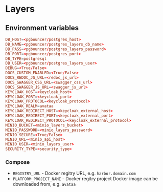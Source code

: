 # Layers

## Environment variables

```toml
DB_HOST=<pgbouncer/postgres_host>
DB_NAME=<pgbouncer/postgres_layers_db_name>
DB_PASS=<pgbouncer/postgres_layers_password>
DB_PORT=<pgbouncer/postgres_port>
DB_TYPE=postgresql
DB_USER=<pgbouncer/postgres_layers_user>
DEBUG=<True/False>
DOCS_CUSTOM_ENABLED=<True/False>
DOCS_REDOC_JS_URL=<redoc_js_url>
DOCS_SWAGGER_CSS_URL=<swagger_css_url>
DOCS_SWAGGER_JS_URL=<swagger_js_url>
KEYCLOAK_HOST=<keycloak_host>
KEYCLOAK_PORT=<keycloak_port>
KEYCLOAK_PROTOCOL=<keycloak_protocol>
KEYCLOAK_REALM=avataa
KEYCLOAK_REDIRECT_HOST=<keycloak_external_host>
KEYCLOAK_REDIRECT_PORT=<keycloak_external_port>
KEYCLOAK_REDIRECT_PROTOCOL=<keycloak_external_protocol>
MINIO_BUCKET=<minio_layers_bucket>
MINIO_PASSWORD=<minio_layers_password>
MINIO_SECURE=<True/False>
MINIO_URL=<minio_api_host>
MINIO_USER=<minio_layers_user>
SECURITY_TYPE=<security_type>
```

### Compose

- `REGISTRY_URL` - Docker regitry URL, e.g. `harbor.domain.com`
- `PLATFORM_PROJECT_NAME` - Docker regitry project Docker image can be downloaded from, e.g. `avataa`